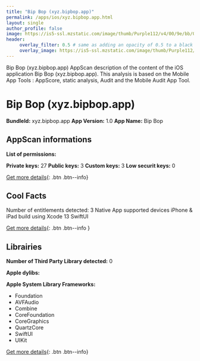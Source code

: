 ```yaml
---
title: "Bip Bop (xyz.bipbop.app)"
permalink: /apps/ios/xyz.bipbop.app.html
layout: single
author_profile: false
image: https://is5-ssl.mzstatic.com/image/thumb/Purple112/v4/00/9e/bb/009ebb51-3f15-68a4-ef7c-3571e56e009f/AppIcon-1x_U007emarketing-0-7-0-85-220.png/512x512bb.jpg
header: 
     overlay_filter: 0.5 # same as adding an opacity of 0.5 to a black background
     overlay_image: https://is5-ssl.mzstatic.com/image/thumb/Purple112/v4/00/9e/bb/009ebb51-3f15-68a4-ef7c-3571e56e009f/AppIcon-1x_U007emarketing-0-7-0-85-220.png/512x512bb.jpg
---
```

Bip Bop (xyz.bipbop.app) AppScan description of the content of the iOS application Bip Bop (xyz.bipbop.app). This analysis is based on the Mobile App Tools : AppScore, static analysis, Audit and the Mobile Audit App Tool.

# Bip Bop (xyz.bipbop.app)

**BundleId:** xyz.bipbop.app
**App Version:** 1.0
**App Name:** Bip Bop


## AppScan informations 

**List of permissions:** 
  
  
**Private keys:** 27
**Public keys:** 3
**Custom keys:** 3
**Low securit keys:** 0
  
[Get more details](/pricing.html){: .btn .btn--info}

## Cool Facts

Number of entitlements detected: 3
Native App
supported devices iPhone & iPad
build using Xcode 13
SwiftUI
  
[Get more details](/pricing.html){: .btn .btn--info }

## Librairies 
**Number of Third Party Library detected:** 0


**Apple dylibs:**


**Apple System Library Frameworks:**
- Foundation
- AVFAudio
- Combine
- CoreFoundation
- CoreGraphics
- QuartzCore
- SwiftUI
- UIKit


  
[Get more details](/pricing.html){: .btn .btn--info}

